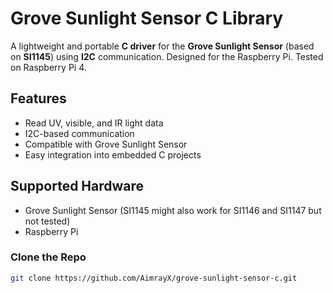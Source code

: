 # Grove Sunlight Sensor C Library

A lightweight and portable **C driver** for the **Grove Sunlight Sensor** (based on **SI1145**) using **I2C** communication. Designed for the Raspberry Pi. Tested on Raspberry Pi 4.

## Features

- Read UV, visible, and IR light data
- I2C-based communication
- Compatible with Grove Sunlight Sensor
- Easy integration into embedded C projects

## Supported Hardware

- Grove Sunlight Sensor (SI1145 might also work for SI1146 and SI1147 but not tested)
- Raspberry Pi

### Clone the Repo

```bash
git clone https://github.com/AimrayX/grove-sunlight-sensor-c.git
